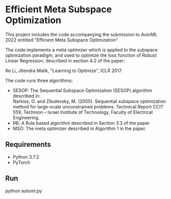 # Efficient Meta Subspace Optimization

This project includes the code accompanying the submission to AutoML 2022 entitled "Efficient Meta Subspace Optimization".

The code implements a meta optimizer which is applied to the subspace optimization paradigm, and used to optimize the 
loss function of Robust Linear Regression, described in section 4.2 of the paper:

Ke Li, Jitendra Malik, "Learning to Optimize", ICLR 2017.

The code runs three algorithms:

- SESOP: The Sequential Subspace Optimization (SESOP) algorithm described in:  
Narkiss, G. and Zibulevsky, M. (2005). Sequential subspace optimization method for large-scale
unconstrained problems. Technical Report CCIT 559, Technion – Israel Institute of Technology, 
Faculty of Electrical Engineering.
- RB: A Rule based algorithm described in Section 3.3 of the paper
- MSO: The meta optimizer described in Algorithm 1 in the paper.


Requirements
------------
- Python 3.7.2
- PyTorch


Run
---

python automl.py

<!--
Citation
--------
Please cite this work in your publications if it helps your research:


	@article{choukroun2021meta,
	  title={Meta Subspace Optimization},
	  author={Choukroun, Yoni and Katz, Michael},
	  journal={arXiv preprint arXiv:2110.14920},
	  year={2021}
	}
-->

